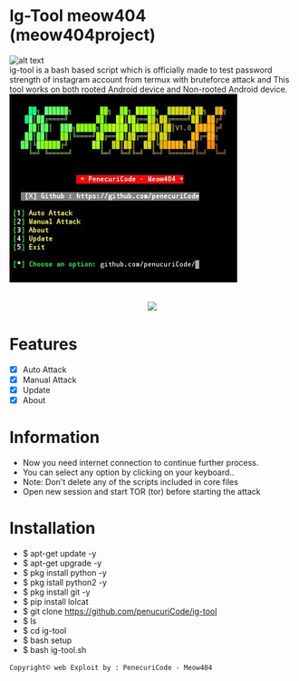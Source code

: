 # Ig-Tool meow404 (meow404project)
![alt text](https://img.shields.io/badge/Coded-penecuriCode-blue.svg)<br>
ig-tool is a bash based script which is officially made to test password strength of instagram account from termux with bruteforce attack and This tool works on both rooted Android device and Non-rooted Android device.<br>
![shot](https://github.com/pencuricode/ig-tools/blob/main/Screenshot.jpeg)
<br>
<p align="center"><br>
  <a href="https://github.com/penucuriCode">
    <img src="https://lanyard-profile-readme.vercel.app/api/447411230098063362"/>
     </a>

# Features
- [x] Auto Attack
- [x] Manual Attack
- [x] Update
- [x] About

# Information
- Now you need internet connection to continue further process.
- You can select any option by clicking on your keyboard..
- Note: Don't delete any of the scripts included in core files
- Open new session and start TOR (tor) before starting the attack

# Installation 
- $ apt-get update -y
- $ apt-get upgrade -y
- $ pkg install python -y
- $ pkg istall python2 -y
- $ pkg install git -y
- $ pip install lolcat
- $ git clone https://github.com/penucuriCode/ig-tool
- $ ls
- $ cd ig-tool
- $ bash setup
- $ bash ig-tool.sh
```
Copyright© web Exploit by : PenecuriCode - Meow404
